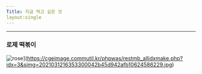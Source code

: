 ```yaml
---  
Title: 지금 먹고 싶은 것  
layout:single  
---  
```


---
### 로제 떡볶이  

![rose](/assets/images/mark.png "더 자세한 내용을 원하시면 방문해 보세요")](https://cgeimage.commutil.kr/phpwas/restmb_allidxmake.php?idx=3&simg=2021031216353300042b45d942afb10624586229.jpg)  


